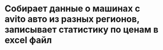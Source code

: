 # Собирает данные о машинах с avito авто из разных регионов, записывает статистику по ценам в excel файл
